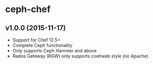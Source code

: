 ceph-chef
=========

v1.0.0 (2015-11-17)
-------------------

- Support for Chef 12.5+
- Complete Ceph functionality
- Only supports Ceph Hammer and above
- Rados Gateway (RGW) only supports civetweb style (no Apache)
